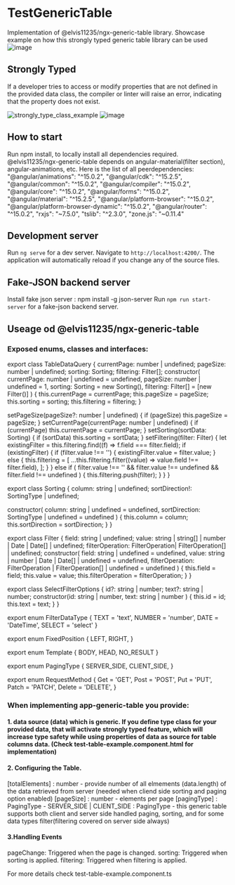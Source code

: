 # TestGenericTable

Implementation of @elvis11235/ngx-generic-table library. Showcase example on how this strongly typed generic table library can be used
![image](https://github.com/Elvis112358/testGenericTable/assets/89360370/dbda4eda-7128-4ca6-8b43-dc095d2a3c0a)

## Strongly Typed
If a developer tries to access or modify properties that are not defined in the provided data class, the compiler or linter will raise an error, indicating that the property does not exist.

![strongly_type_class_example](https://github.com/Elvis112358/testGenericTable/assets/89360370/7b11243a-f328-4b18-9b86-27b034920748)
![image](https://github.com/Elvis112358/testGenericTable/assets/89360370/91d7d9d3-90de-41fb-a186-ef1a7618319e)

## How to start

Run npm install, to locally install all dependencies required.
@elvis11235/ngx-generic-table depends on angular-material(filter section), angular-animations, etc. 
Here is the list of all peerdependencies:
    "@angular/animations": "^15.0.2",
    "@angular/cdk": "^15.2.5",
    "@angular/common": "^15.0.2",
    "@angular/compiler": "^15.0.2",
    "@angular/core": "^15.0.2",
    "@angular/forms": "^15.0.2",
    "@angular/material": "^15.2.5",
    "@angular/platform-browser": "^15.0.2",
    "@angular/platform-browser-dynamic": "^15.0.2",
    "@angular/router": "^15.0.2",
    "rxjs": "~7.5.0",
    "tslib": "^2.3.0",
    "zone.js": "~0.11.4"

## Development server

Run `ng serve` for a dev server. Navigate to `http://localhost:4200/`. The application will automatically reload if you change any of the source files.

## Fake-JSON backend server

Install fake json server : npm install -g json-server
Run `npm run start-server` for a fake-json backend server. 

## Useage od @elvis11235/ngx-generic-table
### Exposed enums, classes and interfaces:

export class TableDataQuery {
  currentPage: number | undefined;
  pageSize: number | undefined;
  sorting: Sorting;
  filtering: Filter[];
  constructor(
    currentPage: number | undefined = undefined,
    pageSize: number | undefined = 1,
    sorting: Sorting = new Sorting(),
    filtering: Filter[] = [new Filter()]
  ) {
    this.currentPage = currentPage;
    this.pageSize = pageSize;
    this.sorting = sorting;
    this.filtering = filtering;
  }

  setPageSize(pageSize?: number | undefined) {
    if (pageSize) this.pageSize = pageSize;
  }
  setCurrentPage(currentPage: number | undefined) {
    if (currentPage) this.currentPage = currentPage;
  }
  setSorting(sortData: Sorting) {
    if (sortData) this.sorting = sortData;
  }
  setFiltering(filter: Filter) {
    let existingFilter = this.filtering.find((f) => f.field === filter.field);
    if (existingFilter) {
      if (filter.value !== '') {
        existingFilter.value = filter.value;
      } else {
        this.filtering = [
          ...this.filtering.filter((value) => value.field !== filter.field),
        ];
      }
    } else if (
      filter.value !== '' &&
      filter.value !== undefined &&
      filter.field !== undefined
    ) {
      this.filtering.push(filter);
    }
  }
}

export class Sorting {
  column: string | undefined;
  sortDirection!: SortingType | undefined;

  constructor(
    column: string | undefined = undefined,
    sortDirection: SortingType | undefined = undefined
  ) {
    this.column = column;
    this.sortDirection = sortDirection;
  }
}

export class Filter {
  field: string | undefined;
  value: string | string[] | number | Date | Date[] | undefined;
  filterOperation: FilterOperation| FilterOperation[] | undefined;
  constructor(
    field: string | undefined = undefined,
    value: string | number | Date | Date[] | undefined = undefined,
    filterOperation: FilterOperation | FilterOperation[] | undefined = undefined
  ) {
    this.field = field;
    this.value = value;
    this.filterOperation = filterOperation;
  }
}

export class SelectFilterOptions {
    id?: string | number;
    text?: string | number;
    constructor(id: string | number, text: string | number ) {
        this.id = id;
        this.text = text;
    }
}


export enum FilterDataType {
  TEXT = 'text',
  NUMBER = 'number',
  DATE = 'DateTime',
  SELECT = 'select'
}



export enum FixedPosition {
  LEFT,
  RIGHT,
}

export enum Template {
  BODY,
  HEAD,
  NO_RESULT
}

export enum PagingType {
  SERVER_SIDE,
  CLIENT_SIDE,
}

export enum RequestMethod {
  Get = 'GET',
  Post = 'POST',
  Put = 'PUT',
  Patch = 'PATCH',
  Delete = 'DELETE',
}

### When implementing app-generic-table you provide:

#### 1. data source (data) which is generic. If you define type class for your provided data, that will activate strongly typed feature, which will increase type safety while using properties of data as source for table columns data. (Check test-table-example.component.html for implementation)
#### 2. Configuring the Table. 
[totalElements] : number - provide number of all elmements (data.length) of the data retrieved from server (needed when cliend side sorting and paging option enabled)
[pageSize] : number - elements per page 
[pagingType] : PagingType - SERVER_SIDE | CLIENT_SIDE : PagingType  - this generic table supports both client and server side handled paging, sorting, and for some data types filter(filtering covered on server side always)
#### 3.Handling Events
pageChange: Triggered when the page is changed.
sorting: Triggered when sorting is applied.
filtering: Triggered when filtering is applied.

For more details check test-table-example.component.ts


